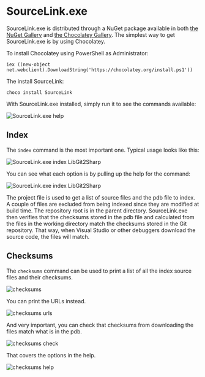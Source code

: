 # SourceLink.exe

SourceLink.exe is distributed through a NuGet package available in both [the NuGet Gallery](https://www.nuget.org/packages/SourceLink) and [the Chocolatey Gallery](https://chocolatey.org/packages/SourceLink). The simplest way to get SourceLink.exe is by using Chocolatey.

To install Chocolatey using PowerShell as Administrator:

    iex ((new-object net.webclient).DownloadString('https://chocolatey.org/install.ps1'))

The install SourceLink:

    choco install SourceLink

With SourceLink.exe installed, simply run it to see the commands available:

![SourceLink.exe help](https://cloud.githubusercontent.com/assets/80104/6773015/2f6eda22-d0c7-11e4-8ffa-b92f2f1db099.png)

## Index

The `index` command is the most important one. Typical usage looks like this:

![SourceLink.exe index LibGit2Sharp](https://cloud.githubusercontent.com/assets/80104/6771122/f520d570-d092-11e4-9d53-d2430b7bb36c.png)

You can see what each option is by pulling up the help for the command:

![SourceLink.exe index LibGit2Sharp](https://cloud.githubusercontent.com/assets/80104/6771131/5d520c90-d093-11e4-99e7-d3672d0f6e3d.png)

The project file is used to get a list of source files and the pdb file to index. A couple of files are excluded from being indexed since they are modified at build time. The repository root is in the parent directory. SourceLink.exe then verifies that the checksums stored in the pdb file and calculated from the files in the working directory match the checksums stored in the Git repository. That way, when Visual Studio or other debuggers download the source code, the files will match.

## Checksums

The `checksums` command can be used to print a list of all the index source files and their checksums.

![checksums](https://cloud.githubusercontent.com/assets/80104/6773188/87e38ff6-d0ca-11e4-93c5-99d05fc70295.png)

You can print the URLs instead.

![checksums urls](https://cloud.githubusercontent.com/assets/80104/6773232/d9a1fa4e-d0ca-11e4-9f9c-2a8461930cac.png)

And very important, you can check that checksums from downloading the files match what is in the pdb.

![checksums check](https://cloud.githubusercontent.com/assets/80104/6773250/4b0f2e22-d0cb-11e4-9eea-f406abc20278.png)

That covers the options in the help.

![checksums help](https://cloud.githubusercontent.com/assets/80104/6773270/e9b191b4-d0cb-11e4-88bc-be297ee7eeb3.png)
